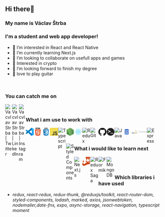 ## Hi there👋
### My name is Václav Štrba 

### I'm a student and web app developer!

- 👀 I’m interested in React and React Native
- 🌱 I’m currently learning Next.js
- 💞️ I’m looking to collaborate on usefull apps and games 
- 🌱 Interested in crypto
- 👯 I’m looking forward to finish my degree 
- 🎸 love to play guitar

<br />

### You can catch me on

[<img align="left" alt="Vacvlav Strba | Twitter" width="22px" src="https://cdn.jsdelivr.net/npm/simple-icons@v3/icons/twitter.svg" />][twitter]
[<img align="left" alt="Vacvlav Strba | LinkedIn" width="22px" src="https://cdn.jsdelivr.net/npm/simple-icons@v3/icons/linkedin.svg" />][linkedin]
[<img align="left" alt="Vacvlav Strba | Instagram" width="22px" src="https://cdn.jsdelivr.net/npm/simple-icons@v3/icons/instagram.svg" />][instagram]

<br />

### What i am use to work with

<img align="left" alt="Visual Studio Code" width="26px" src="https://raw.githubusercontent.com/github/explore/80688e429a7d4ef2fca1e82350fe8e3517d3494d/topics/visual-studio-code/visual-studio-code.png" />
<img align="left" alt="HTML5" width="26px" src="https://raw.githubusercontent.com/github/explore/80688e429a7d4ef2fca1e82350fe8e3517d3494d/topics/html/html.png" />
<img align="left" alt="CSS3" width="26px" src="https://raw.githubusercontent.com/github/explore/80688e429a7d4ef2fca1e82350fe8e3517d3494d/topics/css/css.png" />
<img align="left" alt="JavaScript" width="26px" src="https://raw.githubusercontent.com/github/explore/80688e429a7d4ef2fca1e82350fe8e3517d3494d/topics/javascript/javascript.png" />
<img align="left" alt="Typescript" width="26px" src="https://raw.githubusercontent.com/remojansen/logo.ts/master/ts.jpg" />
<img align="left" alt="Node.js" width="26px" src="https://raw.githubusercontent.com/github/explore/80688e429a7d4ef2fca1e82350fe8e3517d3494d/topics/nodejs/nodejs.png" />
<img align="left" alt="React" width="26px" src="https://raw.githubusercontent.com/github/explore/80688e429a7d4ef2fca1e82350fe8e3517d3494d/topics/react/react.png" />
<img align="left" alt="Redux" width="26px" src="https://redux.js.org/img/redux.svg" />
<img align="left" alt="Git" width="26px" src="https://git-scm.com/images/logos/downloads/Git-Icon-1788C.png" />
<img align="left" alt="GitHub" width="26px" src="https://raw.githubusercontent.com/github/explore/78df643247d429f6cc873026c0622819ad797942/topics/github/github.png" />
<img align="left" alt="Terminal" width="26px" src="https://raw.githubusercontent.com/github/explore/80688e429a7d4ef2fca1e82350fe8e3517d3494d/topics/terminal/terminal.png" />
<img align="left" alt="Java" width="26px" src="https://www.solutia.cz/wp-content/uploads/2021/02/java-logo.png" />
<img align="left" alt="SQL" width="26px" src="https://raw.githubusercontent.com/github/explore/80688e429a7d4ef2fca1e82350fe8e3517d3494d/topics/sql/sql.png" />
<img align="left" alt="MySQL" width="26px" src="https://raw.githubusercontent.com/github/explore/80688e429a7d4ef2fca1e82350fe8e3517d3494d/topics/mysql/mysql.png" />

<img align="left" alt="Express" width="26px" src="https://raw.githubusercontent.com/github/explore/80688e429a7d4ef2fca1e82350fe8e3517d3494d/topics/express/express.png" />
<img align="left" alt="Express" width="26px" src="https://www.jenkins.io/images/logos/jenkins/jenkins.svg" />
<img align="left" alt="Styled Components" width="26px" src="https://styled-components.com/atom.png" />

<br />
<br />

### What i would like to learn next

<img align="left" alt="Next.js" width="26px" src="https://cdn.auth0.com/blog/logos/nextjs-logo.png" />
<img align="left" alt="Jest" width="26px" src="https://github.com/MarioTerron/logo-images/blob/master/logos/jest.png" />
<img align="left" alt="Redux Saga" width="26px" src="https://redux-saga.js.org//img/Redux-Saga-Logo-Portrait.png" />
<img align="left" alt="Formik" width="26px" src="https://user-images.githubusercontent.com/4060187/61057426-4e5a4600-a3c3-11e9-9114-630743e05814.png" />
<img align="left" alt="MongoDB" width="26px" src="https://upload.wikimedia.org/wikipedia/commons/thumb/9/93/MongoDB_Logo.svg/2560px-MongoDB_Logo.svg.png" />

<br />
<br />

### Which libraries i have used
- <i>redux, react-redux, redux-thunk, @reduxjs/toolkit, react-router-dom, styled-components, lodash, marked, axios, jsonwebtoken, nodemailer,date-fns, expo, async-storage, react-navigation, typescript moment</i>

<br />

[twitter]: https://twitter.com/StrbaVaclav
[instagram]: https://www.instagram.com/vasekstrb9/
[linkedin]: https://www.linkedin.com/in/v%C3%A1clav-%C5%A1trba-310365151/

